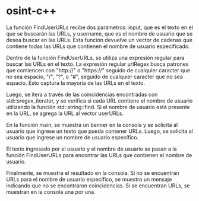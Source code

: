 # osint-c++
La función FindUserURLs recibe dos parámetros: input, que es el texto en el que se buscarán las URLs, y username, que es el nombre de usuario que se desea buscar en las URLs. Esta función devuelve un vector de cadenas que contiene todas las URLs que contienen el nombre de usuario especificado.

Dentro de la función FindUserURLs, se utiliza una expresión regular para buscar las URLs en el texto. La expresión regular urlRegex busca patrones que comiencen con "http://" o "https://" seguido de cualquier caracter que no sea espacio, "/", "?", o "#", seguido de cualquier caracter que no sea espacio. Esto captura la mayoría de las URLs en el texto.

Luego, se itera a través de las coincidencias encontradas con std::sregex_iterator, y se verifica si cada URL contiene el nombre de usuario utilizando la función std::string::find. Si el nombre de usuario está presente en la URL, se agrega la URL al vector userURLs.

En la función main, se muestra un banner en la consola y se solicita al usuario que ingrese un texto que pueda contener URLs. Luego, se solicita al usuario que ingrese un nombre de usuario específico.

El texto ingresado por el usuario y el nombre de usuario se pasan a la función FindUserURLs para encontrar las URLs que contienen el nombre de usuario.

Finalmente, se muestra el resultado en la consola. Si no se encuentran URLs para el nombre de usuario específico, se muestra un mensaje indicando que no se encontraron coincidencias. Si se encuentran URLs, se muestran en la consola una por una.
